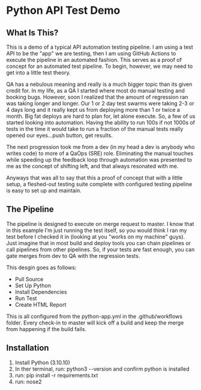 # Python API Test Demo

## What Is This?
This is a demo of a typical API automation testing pipeline. I am using a test API to be the "app" we are testing, then I am using GitHub Actions to execute the pipeline in an automated fashion. This serves as a proof of concept for an automated test pipeline. To begin, however, we may need to get into a little test theory.

QA has a nebulous meaning and really is a much bigger topic than its given credit for. In my life, as a QA I started where most do manual testing and booking bugs. However, soon I realized that the amount of regression ran was taking longer and longer. Our 1 or 2 day test swarms were taking 2-3 or 4 days long and it really kept us from deploying more than 1 or twice a month. Big fat deploys are hard to plan for, let alone execute. So, a few of us started looking into automation. Having the ability to run 100s if not 1000s of tests in the time it would take to run a fraction of the manual tests really opened our eyes...push button, get results.

The next progression took me from a dev (in my head a dev is anybody who writes code) to more of a QaOps (SRE) role. Eliminating the manual touches while speeding up the feedback loop through automation was presented to me as the concept of shifting left, and that always resonated with me. 

Anyways that was all to say that this a proof of concept that with a little setup, a fleshed-out testing suite complete with configured testing pipeline is easy to set up and maintain.

## The Pipeline
The pipeline is designed to execute on merge request to master. I know that in this example I’m just running the test itself, so you would think I ran my test before I checked it in (looking at you "works on my machine" guys). Just imagine that in most build and deploy tools you can chain pipelines or call pipelines from other pipelines. So, if your tests are fast enough, you can gate merges from dev to QA with the regression tests.

This desgin goes as follows:
- Pull Source
- Set Up Python
- Install Dependencies
- Run Test
- Create HTML Report

This is all configured from the python-app.yml in the .github/workflows folder. Every check-in to master will kick off a build and keep the merge from happening if the build fails.

## Installation
1. Install Python (3.10.10)
2. In ther terminal, run: python3 --version and confirm python is installed
3. run: pip install -r requirements.txt
4. run: nose2